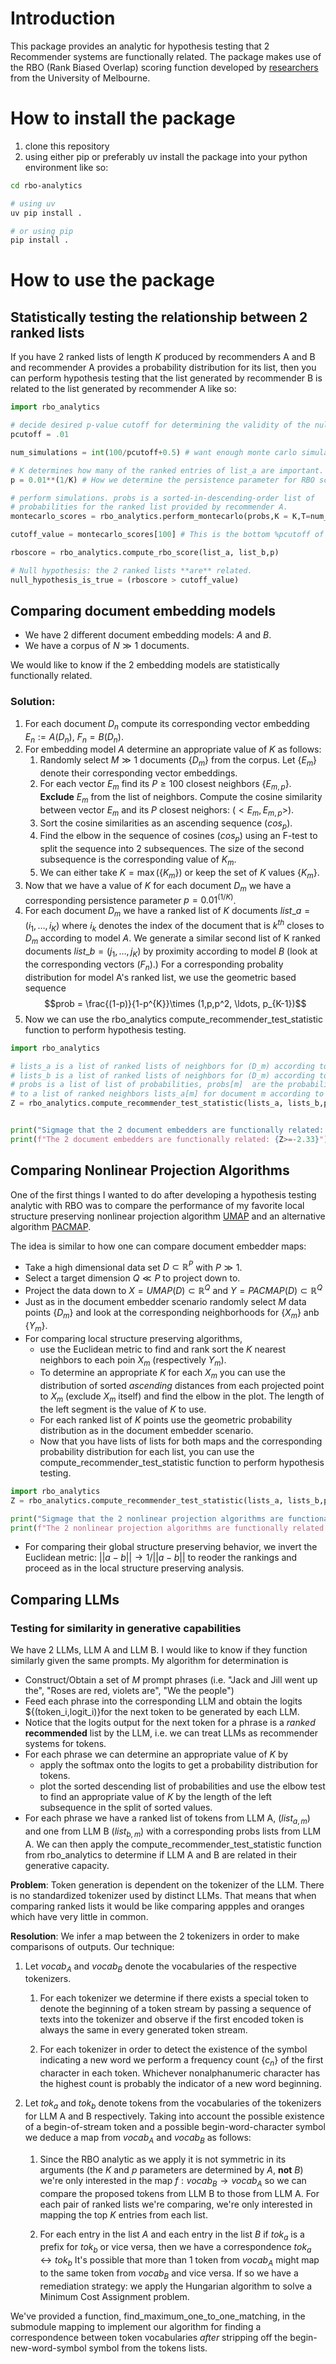 # Introduction
This package provides an analytic for hypothesis testing that 2 Recommender systems are functionally related. The package makes use of the RBO (Rank Biased Overlap) scoring function developed by [researchers](https://dl.acm.org/doi/10.1145/1852102.1852106) from the University of Melbourne.

# How to install the package
1. clone this repository
2. using either pip or preferably uv install the package into your python environment like so:
```bash
cd rbo-analytics

# using uv
uv pip install .

# or using pip
pip install .
```

# How to use the package

## Statistically testing the relationship between 2 ranked lists
If you have 2 ranked lists of length $K$ produced by recommenders A and B and recommender A  provides a probability distribution for its list, then you can perform hypothesis testing that the list generated by recommender B is related to the list generated by recommender A like so:

```python
import rbo_analytics

# decide desired p-value cutoff for determining the validity of the null hypothesis/alternative hypothesis
pcutoff = .01

num_simulations = int(100/pcutoff+0.5) # want enough monte carlo simulations for accuracy.

# K determines how many of the ranked entries of list_a are important. If all matter, then K = len(list_a)
p = 0.01**(1/K) # How we determine the persistence parameter for RBO scores.

# perform simulations. probs is a sorted-in-descending-order list of
# probabilities for the ranked list provided by recommender A.
montecarlo_scores = rbo_analytics.perform_montecarlo(probs,K = K,T=num_simulations,verbose=True)

cutoff_value = montecarlo_scores[100] # This is the bottom %pcutoff of the generated scores.

rboscore = rbo_analytics.compute_rbo_score(list_a, list_b,p)

# Null hypothesis: the 2 ranked lists **are** related.
null_hypothesis_is_true = (rboscore > cutoff_value)
```
## Comparing document embedding models

* We have 2 different document embedding models: $A$ and $B$. 
* We have a corpus of $N \gg 1$ documents. 

We would like to know if the 2 embedding models are statistically functionally related.

### Solution: 

1. For each document $D_n$ compute its corresponding vector embedding $E_n := A(D_n)$, $F_n = B(D_n)$.
2. For embedding model $A$ determine an appropriate value of $K$ as follows:
   1. Randomly select  $M \gg 1$ documents $\{D_m\}$ from the corpus. Let $\{E_m\}$ denote their corresponding vector embeddings.
   2. For each vector $E_m$ find its $P \ge 100$ closest neighbors $\{E_{m,p}\}$. **Exclude** $E_m$ from the list of neighbors. Compute the cosine similarity between vector $E_m$ and its $P$ closest neighors: $(<E_m,E_{m,p}>)$.
   3. Sort the cosine similarities as an ascending sequence $(cos_p)$.
   4. Find the elbow in the sequence of cosines $(cos_p)$ using an F-test to split the sequence into 2 subsequences. The size of the second subsequence is the corresponding value of $K_m$.
   5. We can either take $K= \max(\{K_m\})$ or keep the set of $K$ values $\{K_m\}$.
3. Now that we have a value of $K$ for each document $D_m$ we have a corresponding persistence parameter $p=0.01^{(1/K)}$.
4. For each document $D_m$ we have a ranked list of $K$ documents $list\_a = (i_1,\ldots,i_K)$ where $i_k$ denotes the index of the document that is $k^{th}$ closes to $D_m$   according to model $A$. We generate a similar second list of K ranked documents $list\_b = (j_1,\ldots, j_K)$ by proximity according to model $B$ (look at the corresponding vectors $(F_n)$.) For a corresponding probality distribution for model A's ranked list, we use the geometric based sequence 
$$prob = \frac{(1-p)}{1-p^{K}}\times (1,p,p^2, \ldots, p_{K-1})$$
5. Now we can use the rbo_analytics compute_recommender_test_statistic function to perform hypothesis testing.
```python
import rbo_analytics

# lists_a is a list of ranked lists of neighbors for (D_m) according to recommender A.
# lists_b is a list of ranked lists of neighbors for (D_m) according to recommender B.
# probs is a list of list of probabilities, probs[m]  are the probabilities corresponding
# to a list of ranked neighbors lists_a[m] for document m according to A. 
Z = rbo_analytics.compute_recommender_test_statistic(lists_a, lists_b,probs,verbose=True)


print("Sigmage that the 2 document embedders are functionally related: {Z}")
print(f"The 2 document embedders are functionally related: {Z>=-2.33}")
```

## Comparing Nonlinear Projection Algorithms
One of the first things I wanted to do after developing a hypothesis testing analytic with RBO was to
compare the performance of my favorite local structure preserving nonlinear projection algorithm [UMAP](https://en.wikipedia.org/wiki/Nonlinear_dimensionality_reduction#Uniform_manifold_approximation_and_projection) and an
alternative algorithm [PACMAP](https://github.com/YingfanWang/PaCMAP).

The idea is similar to how one can compare document embedder maps:

* Take a high dimensional data set $D\subset \mathbb{R}^P$ with $P \gg 1$.
* Select a target dimension $Q \ll P$ to project down to.
* Project the data down to $X = UMAP(D) \subset \mathbb{R}^Q$ and $Y = PACMAP(D) \subset \mathbb{R}^Q$
* Just as in the document embedder scenario randomly select $M$ data points $\{D_m\}$ and look at the corresponding neighborhoods for $\{X_m\}$ anb $\{Y_m\}$.
* For comparing local structure preserving algorithms,
  * use the Euclidean metric to find and rank sort the $K$ nearest neighbors to each poin $X_m$ (respectively $Y_m$).
  * To determine an appropriate $K$ for each $X_m$ you can use the distribution of sorted *ascending* distances from each projected point to $X_m$ (exclude $X_m$ itself) and find the elbow in the plot. The length of the left segment is the value of $K$ to use. 
  * For each ranked list of $K$ points use the geometric probability distribution as in the document embedder scenario.
  * Now that you have lists of lists for both maps and the corresponding probability distribution for each list, you can use the compute_recommender_test_statistic function to perform hypothesis testing.
```python
import rbo_analytics
Z = rbo_analytics.compute_recommender_test_statistic(lists_a, lists_b,probs,verbose=True)

print("Sigmage that the 2 nonlinear projection algorithms are functionally related when it comes to preserving local structure: {Z}")
print(f"The 2 nonlinear projection algorithms are functionally related when it comes to preserving local structure: {Z>=-2.33}")
```

* For comparing their global structure preserving behavior, we invert the Euclidean metric: $||a - b|| \rightarrow 1/||a-b||$ to reoder the rankings and proceed as in the local structure preserving analysis.

## Comparing LLMs

### Testing for similarity in generative capabilities
We have 2 LLMs, LLM A and LLM B. I would like to know if they function similarly given the same prompts. My algorithm for determination is

* Construct/Obtain a set of $M$ prompt phrases (i.e. "Jack and Jill went up the", "Roses are red, violets are", "We the people")
* Feed each phrase into the corresponding LLM and obtain the logits $\{(token_i,logit_i)\}for the next token to be generated by each LLM.
* Notice that the logits output for the next token for a phrase is a *ranked* **recommended** list by the LLM, i.e. we can treat LLMs as recommender systems for tokens.
* For each phrase we can determine an appropriate value of $K$ by
   * apply the softmax onto the logits to get a probability distribution for tokens.
   * plot the sorted descending list of probabilities and use the elbow test to find an appropriate value of $K$ by the length of the left subsequence in the split of sorted values.
* For each phrase we have a ranked list of tokens from LLM A, $(list_{a,m})$ and one from LLM B $(list_{b,m})$ with a corresponding probs lists from LLM A. We can then apply the compute_recommender_test_statistic function
from rbo_analytics to determine if LLM A and B are related in their generative capacity.

**Problem**: Token generation is dependent on the tokenizer of the LLM. There is no standardized tokenizer used by distinct LLMs. That means that when comparing ranked lists it would be like comparing appples and oranges
which have very little in common.

**Resolution**: We infer a map between the 2 tokenizers in order to make comparisons of outputs. Our technique:

1. Let $vocab_A$ and $vocab_B$ denote the vocabularies of the respective tokenizers.

   1. For each tokenizer we determine if there exists a special token
   to denote the beginning of a token stream by passing a sequence of
   texts into the tokenizer and observe if the first encoded token is
   always the same in every generated token stream.
   
   2. For each tokenizer in order to detect the existence of the
   symbol indicating a new word we perform a frequency count $\{c_n\}$
   of the first character in each token.  Whichever nonalphanumeric
   character has the highest count is probably the indicator of a new
   word beginning.

2. Let $tok_a$ and $tok_b$ denote tokens from the vocabularies of the tokenizers for LLM A and B respectively. Taking into account the possible
existence of a begin-of-stream token and a possible begin-word-character symbol we deduce a map from $vocab_A$ and $vocab_B$ as follows:

   1. Since the RBO analytic as we apply it is not symmetric in its
   arguments (the $K$ and $p$ parameters are determined by $A$,
   **not** $B$) we're only interested in the map $f:vocab_B
   \rightarrow vocab_A$ so we can compare the proposed tokens from LLM
   B to those from LLM A. For each pair of ranked lists we're
   comparing, we're only interested in mapping the top $K$ entries
   from each list.

   2. For each entry in the list $A$ and each entry in the list $B$ if
   $tok_a$ is a prefix for $tok_b$ or vice versa, then we have a
   correspondence $tok_a \leftrightarrow tok_b$ It's possible that more
   than 1 token from $vocab_A$ might map to the same token from $vocab_B$
   and vice versa. If so we have a remediation strategy: we apply the
   Hungarian algorithm to solve a Minimum Cost Assignment problem.

We've provided a function, find_maximum_one_to_one_matching, in the submodule mapping to
implement our algorithm for finding a correspondence between token vocabularies *after* stripping
off the begin-new-word-symbol symbol from the tokens lists.
